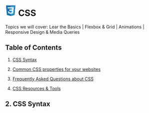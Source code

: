 <h1><img alt="CSS3" width="35px" src="https://raw.githubusercontent.com/devicons/devicon/2ae2a900d2f041da66e950e4d48052658d850630/icons/css3/css3-original.svg" /> CSS</h1>

Topics we will cover: Lear the Basics | Flexbox & Grid | Animations | Responsive Design & Media Queries

## Table of Contents
1. [CSS Syntax](#)

2. [Common CSS properties for your websites](#)

3. [Frequently Asked Questions about CSS](#)

4. [CSS Resources & Tools](#css-resources--tools)

## 2. CSS Syntax
